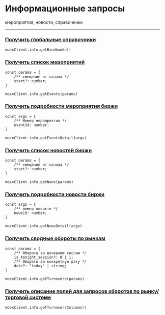 # Информационные запросы

мероприятия, новости, справочники

<hr />

### [Получить глобальные справочники](http://iss.moex.com/iss/reference/28)

```
moexClient.info.getHandbooks()
```

### [Получить список мероприятий](http://iss.moex.com/iss/reference/193)

```
const params = {
	/** смещение от начала */
	start?: number;
}

moexClient.info.getEvents(params)
```

### [Получить подробности мероприятия биржи](http://iss.moex.com/iss/reference/194)

```
const args = {
	/** Номер мероприятия */
	eventId: number;
}

moexClient.info.getEventsDetail(args)
```

### [Получить список новостей биржи](http://iss.moex.com/iss/reference/191)

```
const params = {
	/** смещение от начала */
	start?: number;
}

moexClient.info.getNews(params)
```

### [Получить подробности новости биржи](http://iss.moex.com/iss/reference/192)

```
const args = {
	/** номер новости */
	newsId: number;
}

moexClient.info.getNewsDetail(args)
```

### [Получить сводные обороты по рынкам](http://iss.moex.com/iss/reference/24)

```
const params = {
	/** Обороты за вечернюю сессию */
	is_tonight_session?: 0 | 1;
	/** Обороты за конкретную дату */
	date?: "today" | string;
}

moexClient.info.getTurnovers(params)
```

### [Получить описание полей для запросов оборотов по рынку/торговой системе](http://iss.moex.com/iss/reference/100)

```
moexClient.info.getTurnoversColumns()
```
